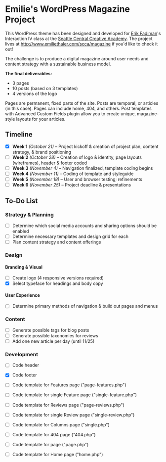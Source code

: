 # Emilie's WordPress Magazine Project

This WordPress theme has been designed and developed for [Erik Fadiman](http://www.erikfadiman.com)'s Interaction IV class at the [Seattle Central Creative Academy](http://www.seattlecentralcreativeacademy.com). The project lives at http://www.emiliethaler.com/scca/magazine if you'd like to check it out!

The challenge is to produce a digital magazine around user needs and content strategy with a sustainable business model.

**The final deliverables:**
- 3 pages
- 10 posts (based on 3 templates)
- 4 versions of the logo

Pages are permanent, fixed parts of the site. Posts are temporal, or articles (in this case). Pages can include home, 404, and others. Post templates with Advanced Custom Fields plugin allow you to create unique, magazine-style layouts for your articles.

## Timeline
- [x] **Week 1** *(October 21)* – Project kickoff & creation of project plan, content strategy, & brand positioning
- [ ] **Week 2** *(October 28)* – Creation of logo & identity, page layouts (wireframes), header & footer coded
- [ ] **Week 3** *(November 4)* – Navigation finalized, template coding begins
- [ ] **Week 4** *(November 11)* – Coding of template and styleguide
- [ ] **Week 5** *(November 18)* – User and browser testing; refinements
- [ ] **Week 6** *(November 25)* – Project deadline & presentations

## To-Do List

### Strategy & Planning
- [ ] Determine which social media accounts and sharing options should be enabled
- [ ] Determine necessary templates and design grid for each
- [ ] Plan content strategy and content offerings

### Design

#### Branding & Visual
- [ ] Create logo (4 responsive versions required)
- [x] Select typeface for headings and body copy

#### User Experience
- [ ] Determine primary methods of navigation & build out pages and menus 

### Content
- [ ] Generate possible tags for blog posts
- [ ] Generate possible taxonomies for reviews
- [ ] Add one new article per day (until 11/25)

### Development
- [ ] Code header
- [x] Code footer
- [ ] Code template for Features page ("page-features.php")
- [ ] Code template for single Feature page ("single-feature.php")
- [ ] Code template for Reviews page ("page-reviews.php")
- [ ] Code template for single Review page ("single-review.php")
- [ ] Code template for Columns page ("single.php")
- [ ] Code template for 404 page ("404.php")
- [ ] Code template for page ("page.php")
- [ ] Code template for Home page ("home.php")


